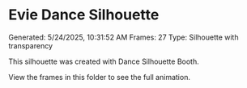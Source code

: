 # Evie Dance Silhouette
Generated: 5/24/2025, 10:31:52 AM
Frames: 27
Type: Silhouette with transparency
    
This silhouette was created with Dance Silhouette Booth.
    
View the frames in this folder to see the full animation.